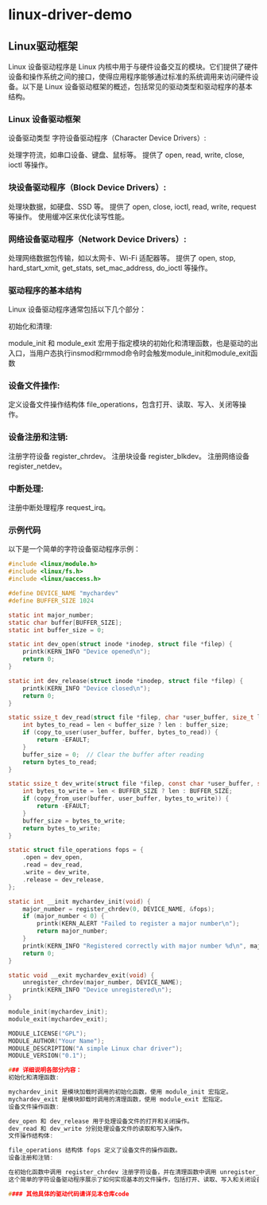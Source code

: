 # linux-driver-demo
## Linux驱动框架
Linux 设备驱动程序是 Linux 内核中用于与硬件设备交互的模块。它们提供了硬件设备和操作系统之间的接口，使得应用程序能够通过标准的系统调用来访问硬件设备。以下是 Linux 设备驱动框架的概述，包括常见的驱动类型和驱动程序的基本结构。
### Linux 设备驱动框架
设备驱动类型
字符设备驱动程序（Character Device Drivers）:

处理字符流，如串口设备、键盘、鼠标等。
提供了 open, read, write, close, ioctl 等操作。

### 块设备驱动程序（Block Device Drivers）:

处理块数据，如硬盘、SSD 等。
提供了 open, close, ioctl, read, write, request 等操作。
使用缓冲区来优化读写性能。

### 网络设备驱动程序（Network Device Drivers）:

处理网络数据包传输，如以太网卡、Wi-Fi 适配器等。
提供了 open, stop, hard_start_xmit, get_stats, set_mac_address, do_ioctl 等操作。

### 驱动程序的基本结构
Linux 设备驱动程序通常包括以下几个部分：

初始化和清理:

module_init 和 module_exit 宏用于指定模块的初始化和清理函数，也是驱动的出入口，当用户态执行insmod和rmmod命令时会触发module_init和module_exit函数

### 设备文件操作:

定义设备文件操作结构体 file_operations，包含打开、读取、写入、关闭等操作。

### 设备注册和注销:

注册字符设备 register_chrdev。
注册块设备 register_blkdev。
注册网络设备 register_netdev。

### 中断处理:

注册中断处理程序 request_irq。

### 示例代码
以下是一个简单的字符设备驱动程序示例：

```c
#include <linux/module.h>
#include <linux/fs.h>
#include <linux/uaccess.h>

#define DEVICE_NAME "mychardev"
#define BUFFER_SIZE 1024

static int major_number;
static char buffer[BUFFER_SIZE];
static int buffer_size = 0;

static int dev_open(struct inode *inodep, struct file *filep) {
    printk(KERN_INFO "Device opened\n");
    return 0;
}

static int dev_release(struct inode *inodep, struct file *filep) {
    printk(KERN_INFO "Device closed\n");
    return 0;
}

static ssize_t dev_read(struct file *filep, char *user_buffer, size_t len, loff_t *offset) {
    int bytes_to_read = len < buffer_size ? len : buffer_size;
    if (copy_to_user(user_buffer, buffer, bytes_to_read)) {
        return -EFAULT;
    }
    buffer_size = 0;  // Clear the buffer after reading
    return bytes_to_read;
}

static ssize_t dev_write(struct file *filep, const char *user_buffer, size_t len, loff_t *offset) {
    int bytes_to_write = len < BUFFER_SIZE ? len : BUFFER_SIZE;
    if (copy_from_user(buffer, user_buffer, bytes_to_write)) {
        return -EFAULT;
    }
    buffer_size = bytes_to_write;
    return bytes_to_write;
}

static struct file_operations fops = {
    .open = dev_open,
    .read = dev_read,
    .write = dev_write,
    .release = dev_release,
};

static int __init mychardev_init(void) {
    major_number = register_chrdev(0, DEVICE_NAME, &fops);
    if (major_number < 0) {
        printk(KERN_ALERT "Failed to register a major number\n");
        return major_number;
    }
    printk(KERN_INFO "Registered correctly with major number %d\n", major_number);
    return 0;
}

static void __exit mychardev_exit(void) {
    unregister_chrdev(major_number, DEVICE_NAME);
    printk(KERN_INFO "Device unregistered\n");
}

module_init(mychardev_init);
module_exit(mychardev_exit);

MODULE_LICENSE("GPL");
MODULE_AUTHOR("Your Name");
MODULE_DESCRIPTION("A simple Linux char driver");
MODULE_VERSION("0.1");

### 详细说明各部分内容：
初始化和清理函数:

mychardev_init 是模块加载时调用的初始化函数，使用 module_init 宏指定。
mychardev_exit 是模块卸载时调用的清理函数，使用 module_exit 宏指定。
设备文件操作函数:

dev_open 和 dev_release 用于处理设备文件的打开和关闭操作。
dev_read 和 dev_write 分别处理设备文件的读取和写入操作。
文件操作结构体:

file_operations 结构体 fops 定义了设备文件的操作函数。
设备注册和注销:

在初始化函数中调用 register_chrdev 注册字符设备，并在清理函数中调用 unregister_chrdev 注销设备。
这个简单的字符设备驱动程序展示了如何实现基本的文件操作，包括打开、读取、写入和关闭设备文件。你可以根据实际需求扩展这个示例，添加更多的功能和处理逻辑。

#### 其他具体的驱动代码请详见本仓库code




